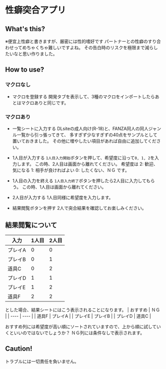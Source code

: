 # 性癖突合アプリ
## What's this?
※便宜上性癖と書きますが、厳密には性的嗜好です
パートナーとの性癖のすり合わせってめちゃくちゃ難しいですよね。
その告白時のリスクを極限まで減らしたいなと思い作りました。

## How to use?
### マクロなし
* マクロを登録する
開発タブを表示して、3種のマクロをインポートしたらあとはマクロありと同じです。

### マクロあり
* 一覧シートに入力する
DLsiteの成人向け(R-18)と、FANZA同人の同人ジャンル一覧から引っ張ってきて、
多すぎず少なすぎずの40点をサンプルとして置いておきました。
その他に増やしたい項目があれば自由に追加してください。

* 1人目が入力する
`1人目入力開始`ボタンを押して、希望度に沿って`0, 1, 2`を入力します。
この時、2人目は画面から離れてください。
希望度は
2: 歓迎、気になる
1: 相手が良ければよい
0: したくない、ＮＧ
です。

* 1人目の入力を終える
`1人目入力終了`ボタンを押したら2人目に入力してもらう。
この時、1人目は画面から離れてください。

* 2人目が入力する
1人目同様に希望度を入力します。

* 結果閲覧ボタンを押す
2人で突合結果を確認してお楽しみください。

## 結果閲覧について
| 入力 | 1人目 | 2人目 |
| ---- | ---- | ---- |
| プレイA | 0 | 0 |
| プレイB | 0 | 1 |
| 道具C | 0 | 2 |
| プレイD | 1 | 1 |
| プレイE | 1 | 2 |
| 道具F | 2 | 2 |

とした場合、結果シートにはこう表示されることになります。
| おすすめ | ＮＧ |
| ---- | ---- |
| 道具F | プレイA |
| プレイE | プレイB |
| プレイD | 道具C |

おすすめ列には希望度が高い順にソートされていますので、上から順に試していくといいのではないでしょうか？
ＮＧ列には条件なしで表示されます。

## Caution!
トラブルには一切責任を負いません。
